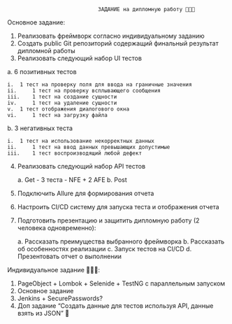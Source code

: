                                  ЗАДАНИЕ на дипломную работу 👩🏼‍💻

Основное задание:
1. 	Реализовать фреймворк согласно индивидуальному заданию
2. 	Создать public Git репозиторий содержащий финальный результат дипломной работы
3. 	Реализовать следующий набор UI тестов

a. 	6 позитивных тестов

    i. 	1 тест на проверку поля для ввода на граничные значения
    ii. 	1 тест на проверку всплывающего сообщения
    iii. 	1 тест на создание сущности
    iv. 	1 тест на удаление сущности
    v. 	1 тест отображения диалогового окна
    vi. 	1 тест на загрузку файла
b. 	3 негативных теста

    i. 	1 тест на использование некорректных данных
    ii. 	1 тест на ввод данных превышающих допустимые
    iii. 	1 тест воспроизводящий любой дефект
4. 	Реализовать следующий набор API тестов 

    a. 	Get - 3 теста - NFE + 2 AFE
    b. 	Post
5. 	Подключить Allure для формирования отчета
6. 	Настроить CI/CD систему для запуска теста и отображения отчета
7. 	Подготовить презентацию и защитить дипломную работу (2 человека одновременно):

    a. 	Рассказать преимущества выбранного фреймворка
    b. 	Рассказать об особенностях реализации
    c. 	Запуск тестов на CI/CD
    d. 	Презентовать отчет о выполнении

Индивидуальное задание 👩🏼‍🎓: 
1. PageObject + Lombok + Selenide + TestNG c параллельным запуском 
2. Основное задание 
3. Jenkins + SecurePasswords? 
4. Доп задание “Создать данные для тестов используя API, данные взять из JSON” 🤔

